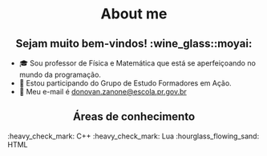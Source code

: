 <h1 align="center"> About me </h1> 
<h2 align="center"> Sejam muito bem-vindos! :wine_glass::moyai: </h2>  


- :mortar_board: Sou professor de Física e Matemática que está se aperfeiçoando no mundo da programação.
- :closed_book: Estou participando do Grupo de Estudo Formadores em Ação.
- :email:  Meu e-mail é donovan.zanone@escola.pr.gov.br

<h2 align="center"> Áreas de conhecimento </h2>  
:heavy_check_mark: C++
:heavy_check_mark: Lua
:hourglass_flowing_sand: HTML





<!---
donovanheron/donovanheron is a ✨ special ✨ repository because its `README.md` (this file) appears on your GitHub profile.
You can click the Preview link to take a look at your changes.
--->
